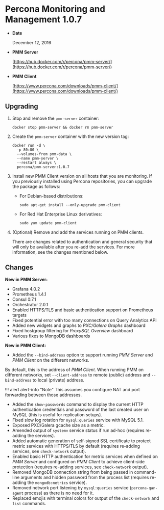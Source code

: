# Percona Monitoring and Management 1.0.7

* **Date**

    December 12, 2016

* **PMM Server**

    [https://hub.docker.com/r/percona/pmm-server/](https://hub.docker.com/r/percona/pmm-server/)

* **PMM Client**

    [https://www.percona.com/downloads/pmm-client/](https://www.percona.com/downloads/pmm-client/)

## Upgrading

1. Stop and remove the `pmm-server` container:

    ```
    docker stop pmm-server && docker rm pmm-server
    ```

2. Create the `pmm-server` container with the new version tag:

    ```
    docker run -d \
      -p 80:80 \
      --volumes-from pmm-data \
      --name pmm-server \
      --restart always \
      percona/pmm-server:1.0.7
    ```

3. Install new PMM Client version on all hosts that you are monitoring. If you previously installed using Percona repositories, you can upgrade the package as follows:

    * For Debian-based distributions:

        ```
        sudo apt-get install --only-upgrade pmm-client
        ```

    * For Red Hat Enterprise Linux derivatives:

        ```
        sudo yum update pmm-client
        ```

4. (Optional) Remove and add the services running on PMM clients.

    There are changes related to authentication and general security that will only be available after you re-add the services. For more information, see the changes mentioned below.

## Changes

**New in PMM Server:**

* Grafana 4.0.2
* Prometheus 1.4.1
* Consul 0.7.1
* Orchestrator 2.0.1
* Enabled HTTPS/TLS and basic authentication support on Prometheus targets
* Fixed potential error with too many connections on Query Analytics API
* Added new widgets and graphs to *PXC/Galera Graphs* dashboard
* Fixed hostgroup filtering for *ProxySQL Overview* dashboard
* Various fixes to MongoDB dashboards

**New in PMM Client:**

* Added the `--bind-address` option to support running *PMM Server* and *PMM Client* on the different networks.

By default, this is the address of *PMM Client*. When running PMM on different networks, set `--client-address` to remote (public) address and `--bind-address` to local (private) address.

!!! alert alert-info "Note"
    This assumes you configure NAT and port forwarding between those addresses.

* Added the `show-passwords` command to display the current HTTP authentication credentials and password of the last created user on MySQL (this is useful for replication setups).
* Fixed slow log rotation for `mysql:queries` service with MySQL 5.1.
* Exposed PXC/Galera gcache size as a metric.
* Amended output of `systemv` service status if run ad-hoc (requires re-adding the services).
* Added automatic generation of self-signed SSL certificate to protect metric services with HTTPS/TLS by default (requires re-adding services, see `check-network` output).
* Enabled basic HTTP authentication for metric services when defined on *PMM Server* and configured on *PMM Client* to achieve client-side protection (requires re-adding services, see `check-network` output).
* Removed MongoDB connection string from being passed in command-line arguments and hidden password from the process list (requires re-adding the `mongodb:metrics` service).
* Removed network port listening by `mysql:queries` service (`percona-qan-agent` process) as there is no need for it.
* Replaced emojis with terminal colors for output of the `check-network` and `list` commands.
